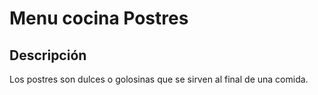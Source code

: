 # Menu cocina Postres

## Descripción
Los postres son dulces o golosinas que se sirven al final de una comida. 
